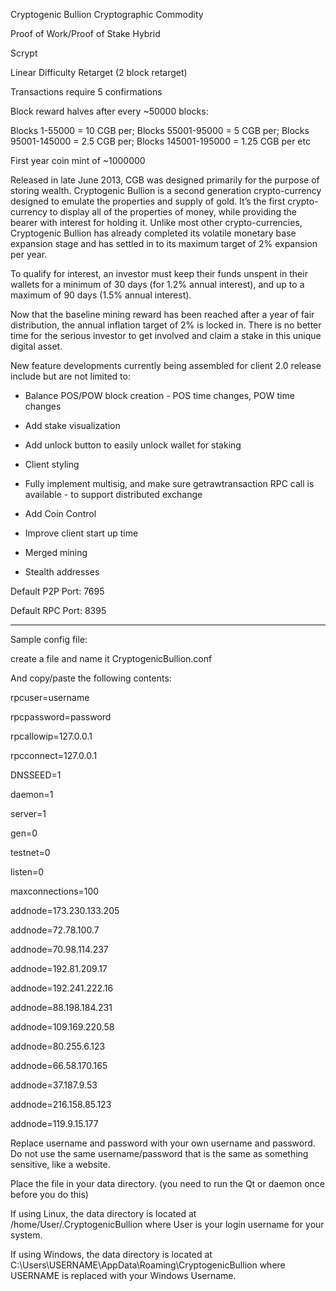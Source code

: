 Cryptogenic Bullion Cryptographic Commodity

Proof of Work/Proof of Stake Hybrid

Scrypt

Linear Difficulty Retarget (2 block retarget)

Transactions require 5 confirmations

Block reward halves after every ~50000 blocks:

Blocks 1-55000 = 10 CGB per; 
Blocks 55001-95000 = 5 CGB per;
Blocks 95001-145000 = 2.5 CGB per;
Blocks 145001-195000 = 1.25 CGB per
etc

First year coin mint of ~1000000

Released in late June 2013, CGB was designed primarily for the purpose of storing wealth. Cryptogenic Bullion is a second generation crypto-currency designed to emulate the properties and supply of gold. It’s the first crypto-currency to display all of the properties of money, while providing the bearer with interest for holding it.
Unlike most other crypto-currencies, Cryptogenic Bullion has already completed its volatile monetary base expansion stage and has settled in to its maximum target of 2% expansion per year.

To qualify for interest, an investor must keep their funds unspent in their wallets for a minimum of 30 days (for 1.2% annual interest), and up to a maximum of 90 days (1.5% annual interest).

Now that the baseline mining reward has been reached after a year of fair distribution, the annual inflation target of 2% is locked in. There is no better time for the serious investor to get involved and claim a stake in this unique digital asset.

New feature developments currently being assembled for client 2.0 release include but are not limited to:

- Balance POS/POW block creation - POS time changes, POW time changes

- Add stake visualization

- Add unlock button to easily unlock wallet for staking

- Client styling

- Fully implement multisig, and make sure getrawtransaction RPC call is available - to support distributed exchange

- Add Coin Control

- Improve client start up time

- Merged mining

- Stealth addresses

Default P2P Port: 7695

Default RPC Port: 8395

---

Sample config file:

create a file and name it CryptogenicBullion.conf

And copy/paste the following contents:

rpcuser=username

rpcpassword=password

rpcallowip=127.0.0.1

rpcconnect=127.0.0.1

DNSSEED=1

daemon=1

server=1

gen=0

testnet=0

listen=0

maxconnections=100

addnode=173.230.133.205

addnode=72.78.100.7

addnode=70.98.114.237

addnode=192.81.209.17

addnode=192.241.222.16

addnode=88.198.184.231

addnode=109.169.220.58

addnode=80.255.6.123

addnode=66.58.170.165

addnode=37.187.9.53

addnode=216.158.85.123

addnode=119.9.15.177



Replace username and password with your own username and password.  Do not use the same username/password that is the same as something sensitive, like a website.  

Place the file in your data directory. (you need to run the Qt or daemon once before you do this)

If using Linux, the data directory is located at /home/User/.CryptogenicBullion 
where User is your login username for your system.

If using Windows, the data directory is located at C:\Users\USERNAME\AppData\Roaming\CryptogenicBullion where USERNAME is replaced with your Windows Username.

